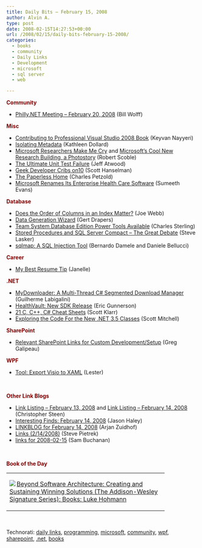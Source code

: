 ```yaml
---
title: Daily Bits – February 15, 2008
author: Alvin A.
type: post
date: 2008-02-15T14:27:53+00:00
url: /2008/02/15/daily-bits-february-15-2008/
categories:
  - books
  - community
  - Daily Links
  - Development
  - microsoft
  - sql server
  - web

---
```

**<font color="#800000">Community</font>**

  * <a href="http://www.phillydotnet.org/Default.aspx?tabid=674" target="_blank">Philly.NET Meeting &#8211; February 20, 2008</a> (Bill Wolff)

**<font color="#800000">Misc</font>**

  * <a href="http://nayyeri.net/blog/contributing-to-professional-visual-studio-2008-book/" target="_blank">Contributing to Professional Visual Studio 2008 Book</a> (Keyvan Nayyeri)
  * <a href="http://msmvps.com/blogs/kathleen/archive/2008/02/13/isolating-metadata.aspx" target="_blank">Isolating Metadata</a> (Kathleen Dollard)
  * <a href="http://scobleizer.com/2008/02/14/microsoft-researchers-make-me-cry/" target="_blank">Microsoft Researchers Make Me Cry</a> and <a href="http://scobleizer.com/2008/02/14/microsofts-cool-new-research-building-a-photostory/" target="_blank">Microsoft&#8217;s Cool New Research Building, a Photostory</a> (Robert Scoble)
  * <a href="http://www.codinghorror.com/blog/archives/001059.html" target="_blank">The Ultimate Unit Test Failure</a> (Jeff Atwood)
  * <a href="http://www.hanselman.com/blog/GeekDeveloperCribsOn10.aspx" target="_blank">Geek Developer Cribs on10</a> (Scott Hanselman)
  * <a href="http://www.charlespetzold.com/blog/2008/02/130857.html" target="_blank">The Paperless Home</a> (Charles Petzold)
  * <a href="http://bink.nu/news/microsoft-renames-its-enterprise-health-care-software.aspx" target="_blank">Microsoft Renames Its Enterprise Health Care Software</a> (Sumeeth Evans)

**<font color="#800000">Database</font>**

  * <a href="http://weblogs.sqlteam.com/joew/archive/2008/02/13/60510.aspx" target="_blank">Does the Order of Columns in an Index Matter?</a> (Joe Webb)
  * <a href="http://blogs.msdn.com/gertd/archive/2008/02/14/data-generation-wizard.aspx" target="_blank">Data Generation Wizard</a> (Gert Drapers)
  * <a href="http://blogs.msdn.com/charles_sterling/archive/2008/02/15/team-system-database-edition-power-tools-available.aspx" target="_blank">Team System Database Edition Power Tools Available</a> (Charles Sterling)
  * <a href="http://blogs.msdn.com/stevelasker/archive/2008/02/11/stored-procedures-and-sql-server-compact-the-great-debate.aspx" target="_blank">Stored Procedures and SQL Server Compact &#8211; The Great Debate</a> (Steve Lasker)
  * <a href="http://sqlmap.sourceforge.net/" target="_blank">sqlmap: A SQL Injection Tool</a> (Bernardo Damele and Daniele Bellucci)

**<font color="#800000">Career</font>**

  * <a href="http://blogs.msdn.com/jobsblog/archive/2008/02/14/my-best-resume-tip-by-janelle.aspx" target="_blank">My Best Resume Tip</a> (Janelle)

**<font color="#800000">.NET</font>**

  * <a href="http://www.codeproject.com/KB/IP/MyDownloader.aspx" target="_blank">MyDownloader: A Multi-Thread C# Segmented Download Manager</a> (Guilherme Labigalini)
  * <a href="http://blogs.msdn.com/healthvault/archive/2008/02/08/new-sdk-release.aspx" target="_blank">HealthVault: New SDK Release</a> (Eric Gunnerson)
  * <a href="http://www.scottklarr.com/topic/121/c-cpp-c-cheat-sheets/" target="_blank">21 C, C++, C# Cheat Sheets</a> (Scott Klarr)
  * <a href="http://scottonwriting.net/sowblog/posts/13120.aspx" target="_blank">Exploring the Code For the New .NET 3.5 Classes</a> (Scott Mitchell)

**<font color="#800000">SharePoint</font>**

  * <a href="http://greggalipeau.wordpress.com/2008/02/14/relevant-sharepoint-links-for-custom-developmentsetup/" target="_blank">Relevant SharePoint Links for Custom Development/Setup</a> (Greg Galipeau)

**<font color="#800000">WPF</font>**

  * <a href="http://blogs.msdn.com/llobo/archive/2008/02/14/tool-export-visio-to-xaml.aspx" target="_blank">Tool: Export Visio to XAML</a> (Lester)

&nbsp;

**<font color="#800000">Other Link Blogs</font>**

  * <a href="http://www.dotnetjunkies.com/WebLog/csteen/archive/2008/02/14/441398.aspx" target="_blank">Link Listing &#8211; February 13, 2008</a> and <a href="http://dotnetjunkies.com/WebLog/csteen/archive/2008/02/15/442221.aspx" target="_blank">Link Listing &#8211; February 14, 2008</a> (Christopher Steen)
  * <a href="http://jasonhaley.com/blog/archive/2008/02/14/141204.aspx" target="_blank">Interesting Finds: February 14, 2008</a> (Jason Haley)
  * <a href="http://arjansworld.blogspot.com/2008/02/linkblog-for-february-14-2008.html" target="_blank">LINKBLOG for February 14, 2008</a> (Arjan Zuidhof)
  * <a href="http://spietrek.blogspot.com/2008/02/links-2142008.html" target="_blank">Links (2/14/2008)</a> (Steve Pietrek)
  * <a href="http://afongen.com/blog/2008/02/14/links-for-2008-02-15/" target="_blank">links for 2008-02-15</a> (Sam Buchanan)

&nbsp;

**<font color="#800000">Book of the Day</font>**

<div class="wlWriterSmartContent" id="scid:7dc1bd33-94bd-46fd-a20b-0131235bcd47:f69b87e1-a4fa-4e98-b43a-90665829b878" style="padding-right: 0px; display: inline; padding-left: 0px; float: none; padding-bottom: 0px; margin: 0px; padding-top: 0px">
  <table cellspacing="0" cellpadding="2" width="400" border="0" unselectable="on">
    <tr>
      <td valign="top" width="400">
        <p>
          <a title="Beyond Software Architecture: Creating and Sustaining Winning Solutions (The Addison-Wesley Signature Series): Books: Luke Hohmann" href="http://www.amazon.com/exec/obidos/ASIN/0201775948/alvinashcraft-20"><img data-recalc-dims="1" decoding="async" src="https://i0.wp.com/images.amazon.com/images/P/0201775948.01.MZZZZZZZ.jpg?w=660" border="0" align="left" style="float:left" />Beyond Software Architecture: Creating and Sustaining Winning Solutions (The Addison-Wesley Signature Series): Books: Luke Hohmann</a>
        </p>
      </td>
    </tr>
  </table>
</div>

&nbsp;

<div class="wlWriterSmartContent" id="scid:C16BAC14-9A3D-4c50-9394-FBFEF7A93539:d25ebd25-e89e-4c62-baf7-5c013a0d55ca" style="padding-right: 0px; display: inline; padding-left: 0px; padding-bottom: 0px; margin: 0px; padding-top: 0px">
  <!--dotnetkickit-->
</div>

<div class="wlWriterSmartContent" id="scid:d7bf807d-7bb0-458a-811f-90c51817d5c2:571c2165-55ea-455f-bf7b-b5f4ffa91e58" style="padding-right: 0px; display: inline; padding-left: 0px; padding-bottom: 0px; margin: 0px; padding-top: 0px">
  <p>
    <span class="TagSite">Technorati:</span> <a href="http://technorati.com/tag/daily+links" rel="tag" class="tag">daily links</a>, <a href="http://technorati.com/tag/programming" rel="tag" class="tag">programming</a>, <a href="http://technorati.com/tag/microsoft" rel="tag" class="tag">microsoft</a>, <a href="http://technorati.com/tag/community" rel="tag" class="tag">community</a>, <a href="http://technorati.com/tag/wpf" rel="tag" class="tag">wpf</a>, <a href="http://technorati.com/tag/sharepoint" rel="tag" class="tag">sharepoint</a>, <a href="http://technorati.com/tag/.net" rel="tag" class="tag">.net</a>, <a href="http://technorati.com/tag/books" rel="tag" class="tag">books</a><br /><!-- StartInsertedTags: daily links, programming, microsoft, community, wpf, sharepoint, .net, books :EndInsertedTags -->
  </p>
</div>